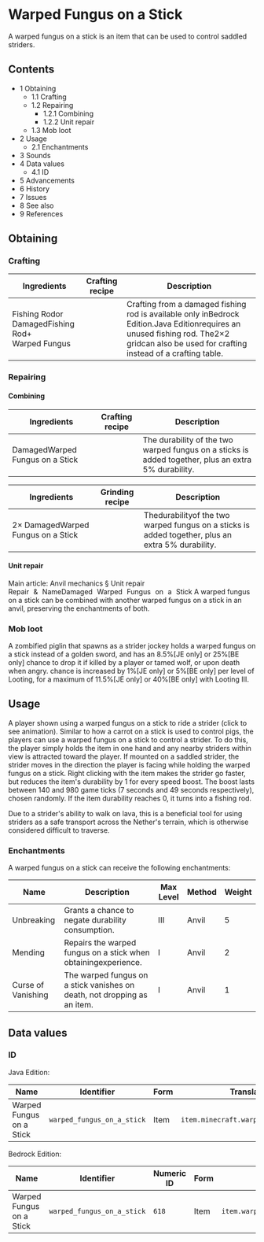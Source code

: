 # Warped Fungus on a Stick
A warped fungus on a stick is an item that can be used to control saddled striders.

## Contents
- 1 Obtaining
	- 1.1 Crafting
	- 1.2 Repairing
		- 1.2.1 Combining
		- 1.2.2 Unit repair
	- 1.3 Mob loot
- 2 Usage
	- 2.1 Enchantments
- 3 Sounds
- 4 Data values
	- 4.1 ID
- 5 Advancements
- 6 History
- 7 Issues
- 8 See also
- 9 References

## Obtaining
### Crafting
| Ingredients                                             | Crafting recipe | Description                                                                                                                                                                               |
|---------------------------------------------------------|-----------------|-------------------------------------------------------------------------------------------------------------------------------------------------------------------------------------------|
| Fishing Rodor<br/>DamagedFishing Rod+<br/>Warped Fungus |                 | Crafting from a damaged fishing rod is available only inBedrock Edition.Java Editionrequires an unused fishing rod. The2×2 gridcan also be used for crafting instead of a crafting table. |

### Repairing
#### Combining
| Ingredients                     | Crafting recipe | Description                                                                                         |
|---------------------------------|-----------------|-----------------------------------------------------------------------------------------------------|
| DamagedWarped Fungus on a Stick |                 | The durability of the two warped fungus on a sticks is added together, plus an extra 5% durability. |

| Ingredients                        | Grinding recipe | Description                                                                                        |
|------------------------------------|-----------------|----------------------------------------------------------------------------------------------------|
| 2× DamagedWarped Fungus on a Stick |                 | Thedurabilityof the two warped fungus on a sticks is added together, plus an extra 5% durability.‌ |

#### Unit repair
Main article: Anvil mechanics § Unit repair
Repair & NameDamaged Warped Fungus on a Stick
A warped fungus on a stick can be combined with another warped fungus on a stick in an anvil, preserving the enchantments of both.



### Mob loot
A zombified piglin that spawns as a strider jockey holds a warped fungus on a stick instead of a golden sword, and has an 8.5%‌[JE  only] or 25%‌[BE  only] chance to drop it if killed by a player or tamed wolf, or upon death when angry. chance is increased by 1%‌[JE  only] or 5%‌[BE  only] per level of Looting, for a maximum of 11.5%‌[JE  only] or 40%‌[BE  only] with Looting III.

## Usage
A player shown using a warped fungus on a stick to ride a strider (click to see animation).
Similar to how a carrot on a stick is used to control pigs, the players can use a warped fungus on a stick to control a strider. To do this, the player simply holds the item in one hand and any nearby striders within view is attracted toward the player. If mounted on a saddled strider, the strider moves in the direction the player is facing while holding the warped fungus on a stick. Right clicking with the item makes the strider go faster, but reduces the item's durability by 1 for every speed boost. The boost lasts between 140 and 980 game ticks (7 seconds and 49 seconds respectively), chosen randomly. If the item durability reaches 0, it turns into a fishing rod.

Due to a strider's ability to walk on lava, this is a beneficial tool for using striders as a safe transport across the Nether's terrain, which is otherwise considered difficult to traverse.

### Enchantments
A warped fungus on a stick can receive the following enchantments:

| Name               | Description                                                              | Max Level | Method | Weight |
|--------------------|--------------------------------------------------------------------------|-----------|--------|--------|
| Unbreaking         | Grants a chance to negate durability consumption.                        | III       | Anvil  | 5      |
| Mending            | Repairs the warped fungus on a stick when obtainingexperience.           | I         | Anvil  | 2      |
| Curse of Vanishing | The warped fungus on a stick vanishes on death, not dropping as an item. | I         | Anvil  | 1      |



## Data values
### ID
Java Edition:

| Name                     | Identifier                 | Form | Translation key                           |
|--------------------------|----------------------------|------|-------------------------------------------|
| Warped Fungus on a Stick | `warped_fungus_on_a_stick` | Item | `item.minecraft.warped_fungus_on_a_stick` |

Bedrock Edition:

| Name                     | Identifier                 | Numeric ID | Form | Translation key                      |
|--------------------------|----------------------------|------------|------|--------------------------------------|
| Warped Fungus on a Stick | `warped_fungus_on_a_stick` | `618`      | Item | `item.warped_fungus_on_a_stick.name` |


